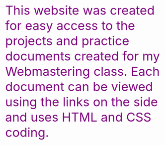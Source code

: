 <!DOCTYPE html>
<html>
<head>
<!-- Peak to Peak HTML5 Template -->
<title></title>
<style>
body{
    overflow:auto;
}
p{
    font-size:40px;
    color:purple;
}
</style>
</head>
<body>
<p>This website was created for easy access to the projects and practice documents created for my Webmastering class. Each document can be viewed using the links on the side and uses HTML and CSS coding.</p>
</body>
</html>
